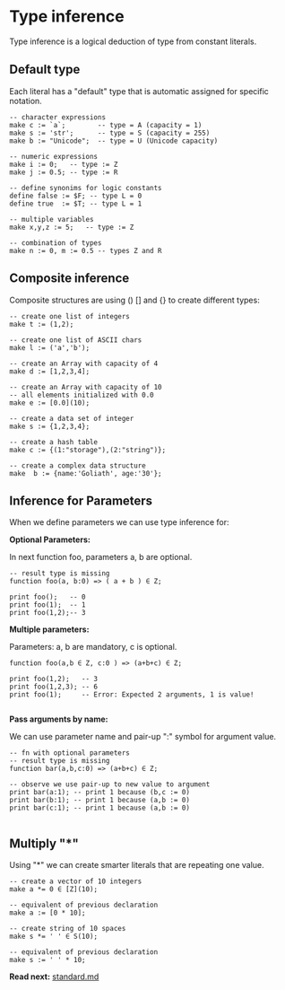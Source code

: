 # Type inference

Type inference is a logical deduction of type from constant literals.

## Default type
Each literal has a "default" type that is automatic assigned for specific notation.

```
-- character expressions
make c := `a`;        -- type = A (capacity = 1)
make s := 'str';      -- type = S (capacity = 255)
make b := "Unicode";  -- type = U (Unicode capacity)

-- numeric expressions
make i := 0;   -- type := Z
make j := 0.5; -- type := R

-- define synonims for logic constants
define false := $F; -- type L = 0
define true  := $T; -- type L = 1

-- multiple variables
make x,y,z := 5;   -- type := Z

-- combination of types
make n := 0, m := 0.5 -- types Z and R
```

## Composite inference

Composite structures are using () [] and {} to create different types:

```
-- create one list of integers
make t := (1,2); 

-- create one list of ASCII chars
make l := ('a','b');

-- create an Array with capacity of 4
make d := [1,2,3,4];

-- create an Array with capacity of 10
-- all elements initialized with 0.0
make e := [0.0](10);

-- create a data set of integer
make s := {1,2,3,4};

-- create a hash table
make c := {(1:"storage"),(2:"string")};

-- create a complex data structure
make  b := {name:'Goliath', age:'30'};

```

## Inference for Parameters
When we define parameters we can use type inference for: 

**Optional Parameters:**

In next function foo, parameters a, b are optional.

```
-- result type is missing
function foo(a, b:0) => ( a + b ) ∈ Z; 
                                  
print foo();   -- 0               
print foo(1);  -- 1
print foo(1,2);-- 3
```

**Multiple parameters:**

Parameters: a, b are mandatory, c is optional.

```
function foo(a,b ∈ Z, c:0 ) => (a+b+c) ∈ Z;

print foo(1,2);   -- 3
print foo(1,2,3); -- 6
print foo(1);     -- Error: Expected 2 arguments, 1 is value!

```

**Pass arguments by name:**

We can use parameter name and pair-up ":" symbol for argument value.

```
-- fn with optional parameters
-- result type is missing
function bar(a,b,c:0) => (a+b+c) ∈ Z;

-- observe we use pair-up to new value to argument
print bar(a:1); -- print 1 because (b,c := 0) 
print bar(b:1); -- print 1 because (a,b := 0) 
print bar(c:1); -- print 1 because (a,b := 0) 

```

## Multiply "*"

Using "*" we can create smarter literals that are repeating one value.

```
-- create a vector of 10 integers
make a *= 0 ∈ [Z](10);

-- equivalent of previous declaration
make a := [0 * 10];
```

```
-- create string of 10 spaces
make s *= ' ' ∈ S(10);

-- equivalent of previous declaration
make s := ' ' * 10;
```

**Read next:** [standard.md](standard.md)
